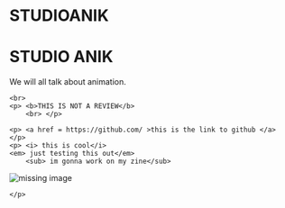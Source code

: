 # STUDIOANIK
<!Doctype html>
<html>
<body>
<h1> STUDIO ANIK </h1>
    <p> We will all talk about animation. </p>
    
    <br>
    <p> <b>THIS IS NOT A REVIEW</b>
        <br> </p>
   
    <p> <a href = https://github.com/ >this is the link to github </a> </p>
    <p> <i> this is cool</i>
    <em> just testing this out</em>
        <sub> im gonna work on my zine</sub>
        
<img src="tumblr_photo.jpg" alt="missing image">
    
    
    
    
    
    
    </p>
    
    
    
    
    
   
</body>







 </html>

